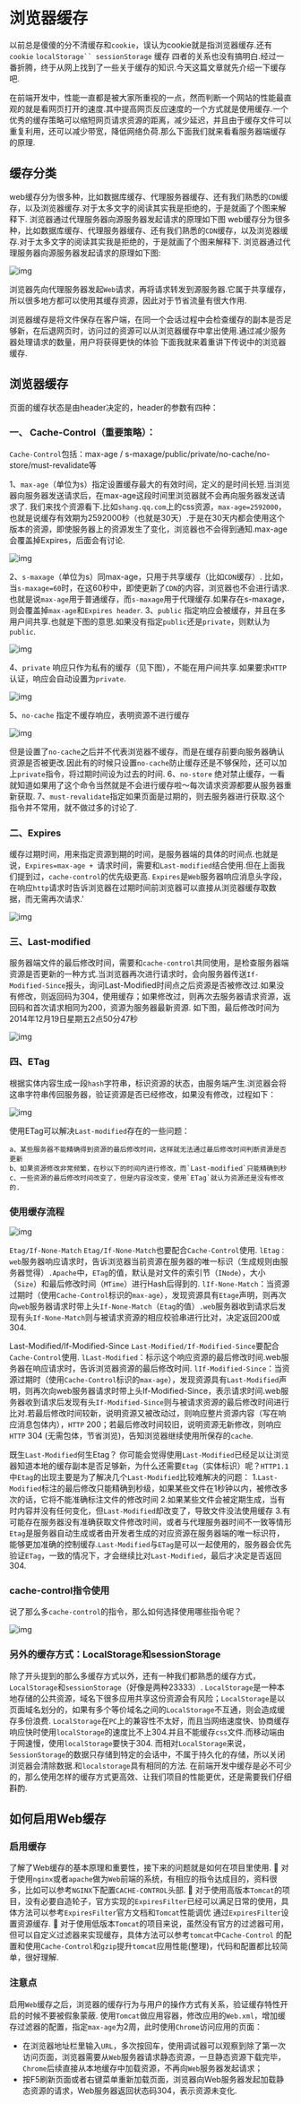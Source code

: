 # 浏览器缓存

以前总是傻傻的分不清缓存和`cookie`，误认为cookie就是指浏览器缓存.还有 `cookie` `localStorage`` sessionStorage` 缓存 四者的关系也没有搞明白.经过一番折腾，终于从网上找到了一些关于缓存的知识.今天这篇文章就先介绍一下缓存吧.

在前端开发中，性能一直都是被大家所重视的一点，然而判断一个网站的性能最直观的就是看网页打开的速度.其中提高网页反应速度的一个方式就是使用缓存.一个优秀的缓存策略可以缩短网页请求资源的距离，减少延迟，并且由于缓存文件可以重复利用，还可以减少带宽，降低网络负荷.那么下面我们就来看看服务器端缓存的原理.

## 缓存分类
web缓存分为很多种，比如数据库缓存、代理服务器缓存、还有我们熟悉的`CDN`缓存，以及浏览器缓存.对于太多文字的阅读其实我是拒绝的，于是就画了个图来解释下.
浏览器通过代理服务器向源服务器发起请求的原理如下图
web缓存分为很多种，比如数据库缓存、代理服务器缓存、还有我们熟悉的`CDN`缓存，以及浏览器缓存.对于太多文字的阅读其实我是拒绝的，于是就画了个图来解释下.
浏览器通过代理服务器向源服务器发起请求的原理如下图:

![img](../public/img/catch1.png)

浏览器先向代理服务器发起`Web`请求，再将请求转发到源服务器.它属于共享缓存，所以很多地方都可以使用其缓存资源，因此对于节省流量有很大作用.

浏览器缓存是将文件保存在客户端，在同一个会话过程中会检查缓存的副本是否足够新，在后退网页时，访问过的资源可以从浏览器缓存中拿出使用.通过减少服务器处理请求的数量，用户将获得更快的体验
下面我就来着重讲下传说中的浏览器缓存.
## 浏览器缓存
页面的缓存状态是由header决定的，header的参数有四种：

### 一、 Cache-Control（重要策略）：
`Cache-Control`包括：max-age / s-maxage/public/private/no-cache/no-store/must-revalidate等

1、`max-age`（单位为s）指定设置缓存最大的有效时间，定义的是时间长短.当浏览器向服务器发送请求后，在max-age这段时间里浏览器就不会再向服务器发送请求了.
我们来找个资源看下.比如`shang.qq.com`上的css资源，`max-age=2592000`，也就是说缓存有效期为2592000秒（也就是30天）.于是在30天内都会使用这个版本的资源，即使服务器上的资源发生了变化，浏览器也不会得到通知.max-age会覆盖掉Expires，后面会有讨论.

![img](../public/img/catch2.png)

2、`s-maxage`（单位为s）同max-age，只用于共享缓存（比如`CDN`缓存）.
比如，当`s-maxage=60`时，在这60秒中，即使更新了`CDN`的内容，浏览器也不会进行请求.也就是说`max-age`用于普通缓存，而`s-maxage`用于代理缓存.如果存在s-maxage，则会覆盖掉`max-age`和`Expires header`.
3、`public` 指定响应会被缓存，并且在多用户间共享.也就是下图的意思.如果没有指定`public`还是`private`，则默认为`public`.

![img](../public/img/catch3.png)

4、`private` 响应只作为私有的缓存（见下图），不能在用户间共享.如果要求`HTTP`认证，响应会自动设置为`private`.

![img](../public/img/catch4.png)

5、`no-cache` 指定不缓存响应，表明资源不进行缓存

![img](../public/img/catch5.png)

但是设置了`no-cache`之后并不代表浏览器不缓存，而是在缓存前要向服务器确认资源是否被更改.因此有的时候只设置`no-cache`防止缓存还是不够保险，还可以加上`private`指令，将过期时间设为过去的时间.
6、`no-store` 绝对禁止缓存，一看就知道如果用了这个命令当然就是不会进行缓存啦～每次请求资源都要从服务器重新获取.
7、`must-revalidate`指定如果页面是过期的，则去服务器进行获取.这个指令并不常用，就不做过多的讨论了.
### 二、Expires
缓存过期时间，用来指定资源到期的时间，是服务器端的具体的时间点.也就是说，`Expires=max-age + `请求时间，需要和`Last-modified`结合使用.但在上面我们提到过，`cache-control`的优先级更高. `Expires`是`Web`服务器响应消息头字段，在响应`http`请求时告诉浏览器在过期时间前浏览器可以直接从浏览器缓存取数据，而无需再次请求.'

![img](../public/img/catch6.png)

### 三、Last-modified
服务器端文件的最后修改时间，需要和`cache-control`共同使用，是检查服务器端资源是否更新的一种方式.当浏览器再次进行请求时，会向服务器传送`If-Modified-Since`报头，询问Last-Modified时间点之后资源是否被修改过.如果没有修改，则返回码为304，使用缓存；如果修改过，则再次去服务器请求资源，返回码和首次请求相同为200，资源为服务器最新资源.
如下图，最后修改时间为2014年12月19日星期五2点50分47秒

![img](../public/img/catch7.png)

### 四、ETag
根据实体内容生成一段`hash`字符串，标识资源的状态，由服务端产生.浏览器会将这串字符串传回服务器，验证资源是否已经修改，如果没有修改，过程如下：

![img](../public/img/catch8.png)

使用ETag可以解决`Last-modified`存在的一些问题：
```
a、某些服务器不能精确得到资源的最后修改时间，这样就无法通过最后修改时间判断资源是否更新 
b、如果资源修改非常频繁，在秒以下的时间内进行修改，而`Last-modified`只能精确到秒 
c、一些资源的最后修改时间改变了，但是内容没改变，使用`ETag`就认为资源还是没有修改的.
```
### 使用缓存流程

![img](../public/img/catch9.png)

`Etag/If-None-Match`
`Etag/If-None-Match`也要配合`Cache-Control`使用.
`lEtag：web`服务器响应请求时，告诉浏览器当前资源在服务器的唯一标识（生成规则由服务器觉得）`.Apache`中，`ETag`的值，默认是对文件的索引节（`INode`），大小（`Size`）和最后修改时间（`MTime`）进行Hash后得到的.
`lIf-None-Match`：当资源过期时（使用`Cache-Control`标识的`max-age`），发现资源具有`Etage`声明，则再次向`web`服务器请求时带上头`If-None-Match`（`Etag`的值）`.web`服务器收到请求后发现有头`If-None-Match`则与被请求资源的相应校验串进行比对，决定返回200或304.

Last-Modified/If-Modified-Since
`Last-Modified/If-Modified-Since`要配合`Cache-Control`使用.
`lLast-Modified`：标示这个响应资源的最后修改时间.web服务器在响应请求时，告诉浏览器资源的最后修改时间.
`lIf-Modified-Since`：当资源过期时（使用`Cache-Control`标识的`max-age`），发现资源具有`Last-Modified`声明，则再次向web服务器请求时带上头If-Modified-Since，表示请求时间.web服务器收到请求后发现有头`If-Modified-Since`则与被请求资源的最后修改时间进行比对.若最后修改时间较新，说明资源又被改动过，则响应整片资源内容（写在响应消息包体内），`HTTP` 200；若最后修改时间较旧，说明资源无新修改，则响应`HTTP` 304 (无需包体，节省浏览)，告知浏览器继续使用所保存的`cache`.

既生`Last-Modified`何生Etag？
你可能会觉得使用`Last-Modified`已经足以让浏览器知道本地的缓存副本是否足够新，为什么还需要`Etag`（实体标识）呢？`HTTP1.1`中`Etag`的出现主要是为了解决几个`Last-Modified`比较难解决的问题：
1.`Last-Modified`标注的最后修改只能精确到秒级，如果某些文件在1秒钟以内，被修改多次的话，它将不能准确标注文件的修改时间
2.如果某些文件会被定期生成，当有时内容并没有任何变化，但`Last-Modified`却改变了，导致文件没法使用缓存
3.有可能存在服务器没有准确获取文件修改时间，或者与代理服务器时间不一致等情形
`Etag`是服务器自动生成或者由开发者生成的对应资源在服务器端的唯一标识符，能够更加准确的控制缓存.`Last-Modified`与`ETag`是可以一起使用的，服务器会优先验证`ETag`，一致的情况下，才会继续比对`Last-Modified`，最后才决定是否返回304.

### cache-control指令使用
说了那么多`cache-control`的指令，那么如何选择使用哪些指令呢？

![img](../public/img/catch10.png)

### 另外的缓存方式：LocalStorage和sessionStorage
除了开头提到的那么多缓存方式以外，还有一种我们都熟悉的缓存方式，`LocalStorage`和`sessionStorage`（好像是两种23333）.
`LocalStorage`是一种本地存储的公共资源，域名下很多应用共享这份资源会有风险；`LocalStorage`是以页面域名划分的，如果有多个等价域名之间的`LocalStorage`不互通，则会造成缓存多份浪费.
`LocalStorage`在`PC`上的兼容性不太好，而且当网络速度快、协商缓存响应快时使用`localStorage`的速度比不上304.并且不能缓存`css`文件.而移动端由于网速慢，使用`localStorage`要快于304.
而相对`LocalStorage`来说，`SessionStorage`的数据只存储到特定的会话中，不属于持久化的存储，所以关闭浏览器会清除数据.和`localstorage`具有相同的方法.
在前端开发中缓存是必不可少的，那么使用怎样的缓存方式更高效、让我们项目的性能更优，还是需要我们仔细斟酌.

## 如何启用Web缓存
### 启用缓存
了解了Web缓存的基本原理和重要性，接下来的问题就是如何在项目里使用.
 对于使用`nginx`或者`apache`做为`Web`前端的系统，有相应的指令达成目的，资料很多，比如可以参考`NGINX`下配置`CACHE-CONTROL`头部.
 对于使用高版本`Tomcat`的项目，没有必要自造轮子，官方实现的`ExpiresFilter`已经可以满足日常的使用，具体方法可以参考`ExpiresFilter`官方文档和`Tomcat`性能调优 通过`ExpiresFilter`设置资源缓存.
 对于使用低版本`Tomcat`的项目来说，虽然没有官方的过滤器可用，但可以自定义过滤器来实现缓存，具体方法可以参考`tomcat`中`Cache-Control` 的配置和使用`Cache-Control`和`gzip`提升`tomcat`应用性能(整理)，代码和配置都比较简单，很好理解.

### 注意点
启用`Web`缓存之后，浏览器的缓存行为与用户的操作方式有关系，验证缓存特性开启的时候不要被假象蒙蔽.
使用`Tomcat`做应用容器，修改应用的`Web.xml`，增加缓存过滤器的配置，指定`max-age`为2周，此时使用`Chrome`访问应用的页面：
- 在浏览器地址栏里输入`URL`，多次按回车，使用调试器可以观察到除了第一次访问页面，浏览器需要从`Web`服务器请求静态资源，一旦静态资源下载完毕，`Chrome`后续直接从本地缓存中加载资源，不再向`Web`服务器发起请求；
- 按F5刷新页面或者右键菜单重新加载页面，浏览器向Web服务器发起加载静态资源的请求，Web服务器返回状态码304，表示资源未变化.



 <Vssue title="interview-catch" />





